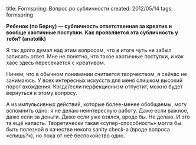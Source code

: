 title: Formspring: Вопрос ро субличности
created: 2012/05/14
tags: formspring

**Ребенок (по Берну) — субличность ответственная за креатив и вообще хаотичные поступки. Как проявляется эта субличность у тебя? (anatolik)**

Я так долго думал над этим вопросом, что в итоге чуть не забыл записать ответ. Мне не понятно, что такое хаотичные поступки, и как хаос здесь пересекается с креативом.

Ничем, что в обычном понимании считается творчеством, я сейчас не занимаюсь. У всех интересных искусств для меня слишком высокий порог вхождения. Когда/если перфекционизм отпустит, можно будет вернуться к этому вопросу.

А из импульсивных действий, которые более-менее обобщаемы, могу вспомнить одно: я не делаю неинтересную работу. Даже если важное, даже если за деньги. Даже если уже взялся, вроде бы. Не делаю. И это та ещё напасть. Теоретически такая «супер-способность» могла бы быть полезной в качестве некого sanity check-а (вроде вопроса «спишь?»), но пока от неё беспокойство одно.
